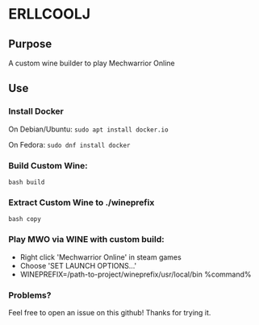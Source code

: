 # ERLLCOOLJ

## Purpose
A custom wine builder to play Mechwarrior Online

## Use
### Install Docker
On Debian/Ubuntu:
`sudo apt install docker.io`

On Fedora:
`sudo dnf install docker`

### Build Custom Wine:
`bash build`

### Extract Custom Wine to ./wineprefix
`bash copy`

### Play MWO via WINE with custom build:
- Right click 'Mechwarrior Online' in steam games
- Choose 'SET LAUNCH OPTIONS...'
- WINEPREFIX=/path-to-project/wineprefix/usr/local/bin %command%

### Problems?
Feel free to open an issue on this github!  Thanks for trying it.

